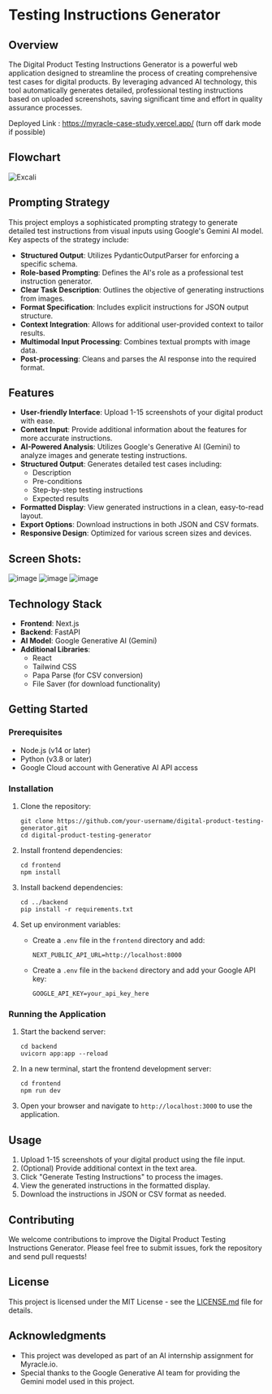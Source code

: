# Testing Instructions Generator


## Overview
The Digital Product Testing Instructions Generator is a powerful web application designed to streamline the process of creating comprehensive test cases for digital products. By leveraging advanced AI technology, this tool automatically generates detailed, professional testing instructions based on uploaded screenshots, saving significant time and effort in quality assurance processes.

Deployed Link : https://myracle-case-study.vercel.app/   (turn off dark mode if possible)

## Flowchart

![Excali](https://github.com/user-attachments/assets/e9cd4aa4-85d3-4812-addb-53a63ffb4d54)


## Prompting Strategy

This project employs a sophisticated prompting strategy to generate detailed test instructions from visual inputs using Google's Gemini AI model. Key aspects of the strategy include:

- **Structured Output**: Utilizes PydanticOutputParser for enforcing a specific schema.
- **Role-based Prompting**: Defines the AI's role as a professional test instruction generator.
- **Clear Task Description**: Outlines the objective of generating instructions from images.
- **Format Specification**: Includes explicit instructions for JSON output structure.
- **Context Integration**: Allows for additional user-provided context to tailor results.
- **Multimodal Input Processing**: Combines textual prompts with image data.
- **Post-processing**: Cleans and parses the AI response into the required format.


## Features

- **User-friendly Interface**: Upload 1-15 screenshots of your digital product with ease.
- **Context Input**: Provide additional information about the features for more accurate instructions.
- **AI-Powered Analysis**: Utilizes Google's Generative AI (Gemini) to analyze images and generate testing instructions.
- **Structured Output**: Generates detailed test cases including:
  - Description
  - Pre-conditions
  - Step-by-step testing instructions
  - Expected results
- **Formatted Display**: View generated instructions in a clean, easy-to-read layout.
- **Export Options**: Download instructions in both JSON and CSV formats.
- **Responsive Design**: Optimized for various screen sizes and devices.

## Screen Shots:

![image](https://github.com/user-attachments/assets/8b453ebe-3e2c-44f6-9cd2-1c222c089476)
![image](https://github.com/user-attachments/assets/9725e6f6-f538-4ccc-8105-5d3fd4e18cb6)
![image](https://github.com/user-attachments/assets/19534cdf-30a6-48fa-b51a-4ad5924fe95c)




## Technology Stack

- **Frontend**: Next.js
- **Backend**: FastAPI
- **AI Model**: Google Generative AI (Gemini)
- **Additional Libraries**: 
  - React
  - Tailwind CSS
  - Papa Parse (for CSV conversion)
  - File Saver (for download functionality)

## Getting Started

### Prerequisites

- Node.js (v14 or later)
- Python (v3.8 or later)
- Google Cloud account with Generative AI API access

### Installation

1. Clone the repository:
   ```
   git clone https://github.com/your-username/digital-product-testing-generator.git
   cd digital-product-testing-generator
   ```

2. Install frontend dependencies:
   ```
   cd frontend
   npm install
   ```

3. Install backend dependencies:
   ```
   cd ../backend
   pip install -r requirements.txt
   ```

4. Set up environment variables:
   - Create a `.env` file in the `frontend` directory and add:
     ```
     NEXT_PUBLIC_API_URL=http://localhost:8000
     ```
   - Create a `.env` file in the `backend` directory and add your Google API key:
     ```
     GOOGLE_API_KEY=your_api_key_here
     ```

### Running the Application

1. Start the backend server:
   ```
   cd backend
   uvicorn app:app --reload
   ```

2. In a new terminal, start the frontend development server:
   ```
   cd frontend
   npm run dev
   ```

3. Open your browser and navigate to `http://localhost:3000` to use the application.

## Usage

1. Upload 1-15 screenshots of your digital product using the file input.
2. (Optional) Provide additional context in the text area.
3. Click "Generate Testing Instructions" to process the images.
4. View the generated instructions in the formatted display.
5. Download the instructions in JSON or CSV format as needed.

## Contributing

We welcome contributions to improve the Digital Product Testing Instructions Generator. Please feel free to submit issues, fork the repository and send pull requests!

## License

This project is licensed under the MIT License - see the [LICENSE.md](LICENSE.md) file for details.

## Acknowledgments

- This project was developed as part of an AI internship assignment for Myracle.io.
- Special thanks to the Google Generative AI team for providing the Gemini model used in this project.
